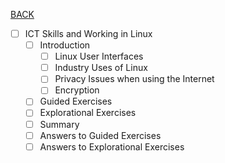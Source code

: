 [BACK](../README.md)
- [ ] ICT Skills and Working in Linux
    - [ ] Introduction
        - [ ] Linux User Interfaces
        - [ ] Industry Uses of Linux
        - [ ] Privacy Issues when using the Internet
        - [ ] Encryption
    - [ ] Guided Exercises
    - [ ] Explorational Exercises
    - [ ] Summary
    - [ ] Answers to Guided Exercises
    - [ ] Answers to Explorational Exercises
